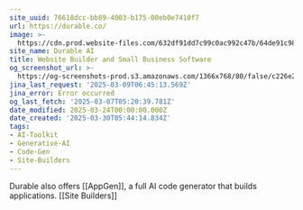 ```yaml
---
site_uuid: 76618dcc-bb89-4003-b175-00eb0e7410f7
url: https://durable.co/
image: >-
  https://cdn.prod.website-files.com/632df91dd7c99c0ac992c47b/64de91c985557678c7947c84_newsletter-og-image%20(1).png
site_name: Durable AI
title: Website Builder and Small Business Software
og_screenshot_url: >-
  https://og-screenshots-prod.s3.amazonaws.com/1366x768/80/false/c226e226ff85a28b363f88247f2fef559bc006427b1e1058dc93a0f8be3b69ae.jpeg
jina_last_request: '2025-03-09T06:45:13.569Z'
jina_error: Error occurred
og_last_fetch: '2025-03-07T05:20:39.781Z'
date_modified: 2025-03-24T00:00:00.000Z
date_created: '2025-03-30T05:44:14.834Z'
tags:
- AI-Toolkit
- Generative-AI
- Code-Gen
- Site-Builders
---
```









Durable also offers [[AppGen]], a full AI code generator that builds applications.  [[Site Builders]]



